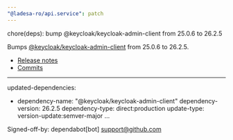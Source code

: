 ```yaml
---
"@ladesa-ro/api.service": patch
---
```


chore(deps): bump @keycloak/keycloak-admin-client from 25.0.6 to 26.2.5

Bumps [@keycloak/keycloak-admin-client](https://github.com/keycloak/keycloak/tree/HEAD/js/libs/keycloak-admin-client) from 25.0.6 to 26.2.5.
- [Release notes](https://github.com/keycloak/keycloak/releases)
- [Commits](https://github.com/keycloak/keycloak/commits/26.2.5/js/libs/keycloak-admin-client)

---
updated-dependencies:
- dependency-name: "@keycloak/keycloak-admin-client"
  dependency-version: 26.2.5
  dependency-type: direct:production
  update-type: version-update:semver-major
...

Signed-off-by: dependabot[bot] <support@github.com>
